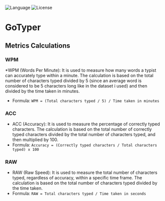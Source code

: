 ![Language](https://img.shields.io/badge/language-Go%20-cyan.svg)
![License](https://img.shields.io/badge/license-Apache_2.0-orange.svg)

# GoTyper
## Metrics Calculations
### WPM
*WPM (Words Per Minute): It is used to measure how many words a typist can accurately type within a minute. The calculation is based on the total number of characters typed divided by 5 (since an average word is considered to be 5 characters long like in the dataset i used) and then divided by the time taken in minutes.

* Formula: `WPM = (Total characters typed / 5) / Time taken in minutes`

### ACC
* ACC (Accuracy): It is used to measure the percentage of correctly typed characters. The calculation is based on the total number of correctly typed characters divided by the total number of characters typed, and then multiplied by 100.
* Formula: `Accuracy = (Correctly typed characters / Total characters typed) x 100`

### RAW
* RAW (Raw Speed): It is used to measure the total number of characters typed, regardless of accuracy, within a specific time frame. The calculation is based on the total number of characters typed divided by the time taken.
* Formula: `RAW = Total characters typed / Time taken in seconds`
